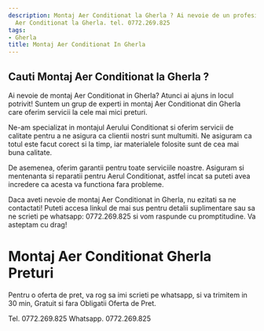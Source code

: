 ```yaml
---
description: Montaj Aer Conditionat la Gherla ? Ai nevoie de un profesionist in Montaj
  Aer Conditionat la Gherla. tel. 0772.269.825
tags:
- Gherla
title: Montaj Aer Conditionat In Gherla
---
```



## Cauti Montaj Aer Conditionat la Gherla ?

Ai nevoie de montaj Aer Conditionat in Gherla? Atunci ai ajuns in locul potrivit! Suntem un grup de experti in montaj Aer Conditionat din Gherla care oferim servicii la cele mai mici preturi.

Ne-am specializat in montajul Aerului Conditionat si oferim servicii de calitate pentru a ne asigura ca clientii nostri sunt multumiti. Ne asiguram ca totul este facut corect si la timp, iar materialele folosite sunt de cea mai buna calitate.

De asemenea, oferim garantii pentru toate serviciile noastre. Asiguram si mentenanta si reparatii pentru Aerul Conditionat, astfel incat sa puteti avea incredere ca acesta va functiona fara probleme.

Daca aveti nevoie de montaj Aer Conditionat in Gherla, nu ezitati sa ne contactati! Puteti accesa linkul de mai sus pentru detalii suplimentare sau sa ne scrieti pe whatsapp: 0772.269.825 si vom raspunde cu promptitudine. Va asteptam cu drag!

# Montaj Aer Conditionat Gherla Preturi
Pentru o oferta de pret, va rog sa imi scrieti pe whatsapp, si va trimitem in 30 min, Gratuit si fara Obligatii Oferta de Pret.

Tel. 0772.269.825
Whatsapp. 0772.269.825